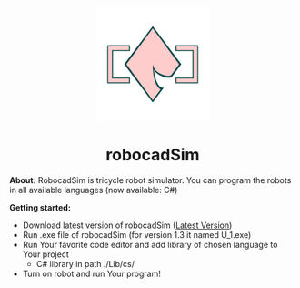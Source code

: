 <p align="center">
  <a href="https://github.com/CrackAndDie/robocadSim/tree/robocadSim_v1.3">
    <img src="https://github.com/CrackAndDie/robocadSim/blob/master/res/Logo_4_alpha.png" alt="robocadSim logo" width="200" height="200">
  </a>
</p>

<h1 align="center">robocadSim</h1>

**About:** RobocadSim is tricycle robot simulator. You can program the robots in all available languages (now available: C#)  
  
**Getting started:**
  + Download latest version of robocadSim ([Latest Version](https://github.com/CrackAndDie/robocadSim/tree/robocadSim_v1.3))
  + Run .exe file of robocadSim (for version 1.3 it named U_1.exe)
  + Run Your favorite code editor and add library of chosen language to Your project
    + C# library in path ./Lib/cs/
  + Turn on robot and run Your program!

